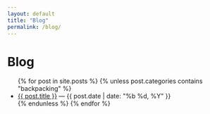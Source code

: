 ```yaml
---
layout: default
title: "Blog"
permalink: /blog/
---
```


# Blog

<ul>
  {% for post in site.posts %}
    {% unless post.categories contains "backpacking" %}
      <li>
        <a href="{{ post.url }}">{{ post.title }}</a> — {{ post.date | date: "%b %d, %Y" }}
      </li>
    {% endunless %}
  {% endfor %}
</ul>
